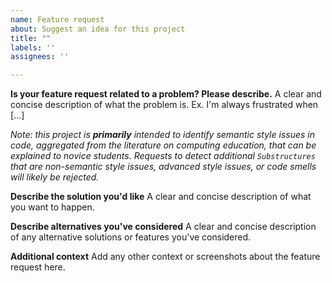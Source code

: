 ```yaml
---
name: Feature request
about: Suggest an idea for this project
title: ""
labels: ''
assignees: ''

---
```


**Is your feature request related to a problem? Please describe.**
A clear and concise description of what the problem is. Ex. I'm always frustrated when [...]

_Note: this project is **primarily** intended to identify semantic style issues in code, aggregated from the literature on computing education, that can be explained to novice students. Requests to detect additional `Substructures` that are non-semantic style issues, advanced style issues, or code smells will likely be rejected._

**Describe the solution you'd like**
A clear and concise description of what you want to happen.

**Describe alternatives you've considered**
A clear and concise description of any alternative solutions or features you've considered.

**Additional context**
Add any other context or screenshots about the feature request here.
